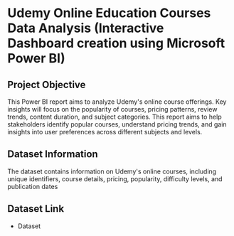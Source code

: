 # Udemy Online Education Courses Data Analysis (Interactive Dashboard creation using Microsoft Power BI)
## Project Objective
This Power BI report aims to analyze Udemy's online course offerings. Key insights will focus on the popularity of courses, pricing patterns, review trends, content duration, and subject categories. This report aims to help stakeholders identify popular courses, understand pricing trends, and gain insights into user preferences across different subjects and levels.

## Dataset Information
The dataset contains information on Udemy's online courses, including unique identifiers, course details, pricing, popularity, difficulty levels, and publication dates
## Dataset Link 
- <a hredf="https://github.com/nitinyeranale/Udemy-Curses-Power-BI-Dashboard/blob/main/udemy_courses_dataset.csv">Dataset</a>
